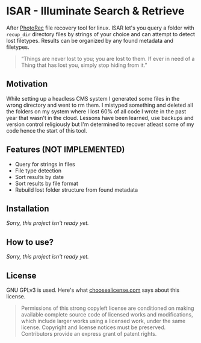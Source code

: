 # ISAR - Illuminate Search & Retrieve
After [PhotoRec](https://github.com/cgsecurity/testdisk) file recovery tool for linux. ISAR let's you query a folder with `recup_dir` directory files by strings of your choice and can attempt to detect lost filetypes. Results can be organized by any found metadata and filetypes. 
 > “Things are never lost to you; you are lost to them. If ever in need of a Thing that has lost you, simply stop hiding from it.” 


## Motivation
While setting up a headless CMS system I generated some files in the wrong directory and went to rm them. I mistyped something and deleted all the folders on my system where I lost 60% of all code I wrote in the past year that wasn't in the cloud. Lessons have been learned, use backups and version control religiously but I'm determined to recover atleast some of my code hence the start of this tool.


## Features (NOT IMPLEMENTED)
 - Query for strings in files
 - File type detection
 - Sort results by date
 - Sort results by file format
 - Rebuild lost folder structure from found metadata


## Installation
*Sorry, this project isn't ready yet.* 


## How to use?
*Sorry, this project isn't ready yet.* 


## License

GNU GPLv3 is used. Here's what [choosealicense.com](https://choosealicense.com/licenses/gpl-3.0/) says about this license.
 > Permissions of this strong copyleft license are conditioned on making available complete source code of licensed works and modifications, which include larger works using a licensed work, under the same license. Copyright and license notices must be preserved. Contributors provide an express grant of patent rights. 